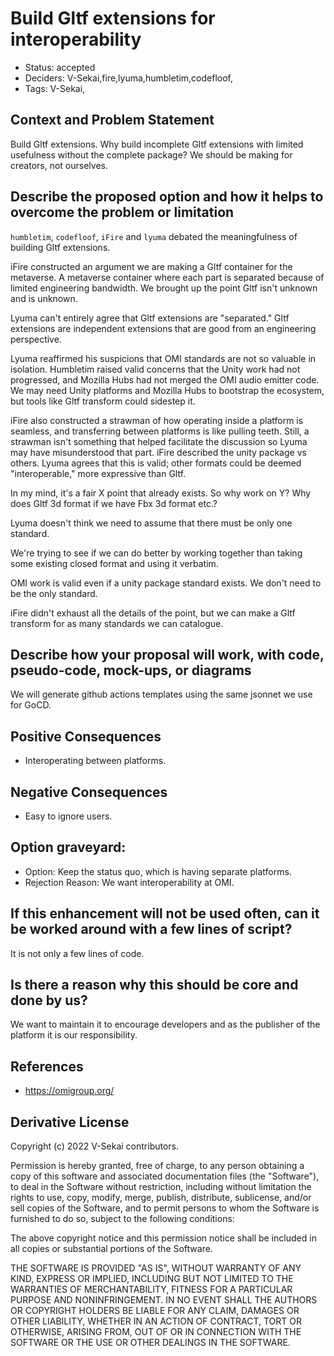 # Build Gltf extensions for interoperability

- Status: accepted
- Deciders: V-Sekai,fire,lyuma,humbletim,codefloof,
- Tags: V-Sekai,

## Context and Problem Statement

Build Gltf extensions. Why build incomplete Gltf extensions with limited usefulness without the complete package? We should be making for creators, not ourselves.

## Describe the proposed option and how it helps to overcome the problem or limitation

`humbletim`, `codefloof`, `iFire` and `lyuma` debated the meaningfulness of building Gltf extensions.

iFire constructed an argument we are making a Gltf container for the metaverse. A metaverse container where each part is separated because of limited engineering bandwidth. We brought up the point Gltf isn't unknown and is unknown.

Lyuma can't entirely agree that Gltf extensions are "separated." Gltf extensions are independent extensions that are good from an engineering perspective.

Lyuma reaffirmed his suspicions that OMI standards are not so valuable in isolation. Humbletim raised valid concerns that the Unity work had not progressed, and Mozilla Hubs had not merged the OMI audio emitter code. We may need Unity platforms and Mozilla Hubs to bootstrap the ecosystem, but tools like Gltf transform could sidestep it.

iFire also constructed a strawman of how operating inside a platform is seamless, and transferring between platforms is like pulling teeth. Still, a strawman isn't something that helped facilitate the discussion so Lyuma may have misunderstood that part. iFire described the unity package vs others. Lyuma agrees that this is valid; other formats could be deemed "interoperable," more expressive than Gltf.

In my mind, it's a fair X point that already exists. So why work on Y? Why does Gltf 3d format if we have Fbx 3d format etc.?

Lyuma doesn't think we need to assume that there must be only one standard.

We're trying to see if we can do better by working together than taking some existing closed format and using it verbatim.

OMI work is valid even if a unity package standard exists. We don't need to be the only standard. 

iFire didn't exhaust all the details of the point, but we can make a Gltf transform for as many standards we can catalogue.

## Describe how your proposal will work, with code, pseudo-code, mock-ups, or diagrams

We will generate github actions templates using the same jsonnet we use for GoCD.

## Positive Consequences <!-- optional -->

- Interoperating between platforms.

## Negative Consequences <!-- optional -->

- Easy to ignore users.

## Option graveyard:

- Option: Keep the status quo, which is having separate platforms.
- Rejection Reason: We want interoperability at OMI.

## If this enhancement will not be used often, can it be worked around with a few lines of script?

It is not only a few lines of code.

## Is there a reason why this should be core and done by us?

We want to maintain it to encourage developers and as the publisher of the platform it is our responsibility.

## References <!-- optional and numbers of links can vary -->

- https://omigroup.org/

## Derivative License

Copyright (c) 2022 V-Sekai contributors.

Permission is hereby granted, free of charge, to any person obtaining a copy
of this software and associated documentation files (the "Software"), to deal
in the Software without restriction, including without limitation the rights
to use, copy, modify, merge, publish, distribute, sublicense, and/or sell
copies of the Software, and to permit persons to whom the Software is
furnished to do so, subject to the following conditions:

The above copyright notice and this permission notice shall be included in all
copies or substantial portions of the Software.

THE SOFTWARE IS PROVIDED "AS IS", WITHOUT WARRANTY OF ANY KIND, EXPRESS OR
IMPLIED, INCLUDING BUT NOT LIMITED TO THE WARRANTIES OF MERCHANTABILITY,
FITNESS FOR A PARTICULAR PURPOSE AND NONINFRINGEMENT. IN NO EVENT SHALL THE
AUTHORS OR COPYRIGHT HOLDERS BE LIABLE FOR ANY CLAIM, DAMAGES OR OTHER
LIABILITY, WHETHER IN AN ACTION OF CONTRACT, TORT OR OTHERWISE, ARISING FROM,
OUT OF OR IN CONNECTION WITH THE SOFTWARE OR THE USE OR OTHER DEALINGS IN THE
SOFTWARE.
